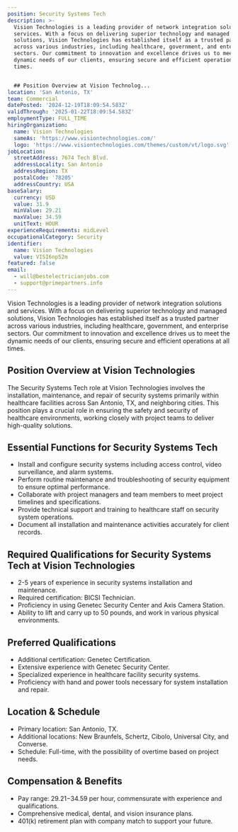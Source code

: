 ```yaml
---
position: Security Systems Tech
description: >-
  Vision Technologies is a leading provider of network integration solutions and
  services. With a focus on delivering superior technology and managed
  solutions, Vision Technologies has established itself as a trusted partner
  across various industries, including healthcare, government, and enterprise
  sectors. Our commitment to innovation and excellence drives us to meet the
  dynamic needs of our clients, ensuring secure and efficient operations at all
  times.


  ## Position Overview at Vision Technolog...
location: 'San Antonio, TX'
team: Commercial
datePosted: '2024-12-19T18:09:54.583Z'
validThrough: '2025-01-22T18:09:54.583Z'
employmentType: FULL_TIME
hiringOrganization:
  name: Vision Technologies
  sameAs: 'https://www.visiontechnologies.com/'
  logo: 'https://www.visiontechnologies.com/themes/custom/vt/logo.svg'
jobLocation:
  streetAddress: 7674 Tech Blvd.
  addressLocality: San Antonio
  addressRegion: TX
  postalCode: '78205'
  addressCountry: USA
baseSalary:
  currency: USD
  value: 31.9
  minValue: 29.21
  maxValue: 34.59
  unitText: HOUR
experienceRequirements: midLevel
occupationalCategory: Security
identifier:
  name: Vision Technologies
  value: VISI6np52m
featured: false
email:
  - will@bestelectricianjobs.com
  - support@primepartners.info
---
```




Vision Technologies is a leading provider of network integration solutions and services. With a focus on delivering superior technology and managed solutions, Vision Technologies has established itself as a trusted partner across various industries, including healthcare, government, and enterprise sectors. Our commitment to innovation and excellence drives us to meet the dynamic needs of our clients, ensuring secure and efficient operations at all times.

## Position Overview at Vision Technologies
The Security Systems Tech role at Vision Technologies involves the installation, maintenance, and repair of security systems primarily within healthcare facilities across San Antonio, TX, and neighboring cities. This position plays a crucial role in ensuring the safety and security of healthcare environments, working closely with project teams to deliver high-quality solutions.

## Essential Functions for Security Systems Tech
- Install and configure security systems including access control, video surveillance, and alarm systems.
- Perform routine maintenance and troubleshooting of security equipment to ensure optimal performance.
- Collaborate with project managers and team members to meet project timelines and specifications.
- Provide technical support and training to healthcare staff on security system operations.
- Document all installation and maintenance activities accurately for client records.

## Required Qualifications for Security Systems Tech at Vision Technologies
- 2-5 years of experience in security systems installation and maintenance.
- Required certification: BICSI Technician.
- Proficiency in using Genetec Security Center and Axis Camera Station.
- Ability to lift and carry up to 50 pounds, and work in various physical environments.

## Preferred Qualifications
- Additional certification: Genetec Certification.
- Extensive experience with Genetec Security Center.
- Specialized experience in healthcare facility security systems.
- Proficiency with hand and power tools necessary for system installation and repair.

## Location & Schedule
- Primary location: San Antonio, TX.
- Additional locations: New Braunfels, Schertz, Cibolo, Universal City, and Converse.
- Schedule: Full-time, with the possibility of overtime based on project needs.

## Compensation & Benefits
- Pay range: $29.21-$34.59 per hour, commensurate with experience and qualifications.
- Comprehensive medical, dental, and vision insurance plans.
- 401(k) retirement plan with company match to support your future.